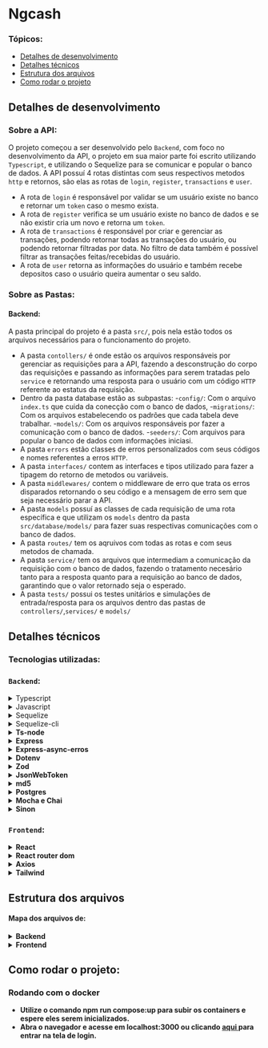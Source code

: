 <h1> Ngcash </h1>

### Tópicos:
 <ul>
    <li> <a href="#dev_details"> Detalhes de desenvolvimento </a> </li>
    <li> <a href="#tech_details"> Detalhes técnicos </a> </li>
    <li> <a href="#file_struct"> Estrutura dos arquivos </a> </li>
    <li> <a href="#run_project"> Como rodar o projeto </a> </li>
 </ul>

<h2 id="dev_details"> Detalhes de desenvolvimento </h2>

### Sobre a API:

O projeto começou a ser desenvolvido pelo ```Backend```, com foco no desenvolvimento da API, o projeto em sua maior parte foi escrito utilizando ```Typescript```, e utilizando o Sequelize para se comunicar e popular o banco de dados. A API possuí 4 rotas distintas com seus respectivos metodos ```http``` e retornos, são elas as rotas de ```login```, ```register```, ```transactions``` e ```user```.

- A rota de ```login``` é responsável por validar se um usuário existe no banco e retornar um ```token``` caso o mesmo exista.
- A rota de ```register``` verifica se um usuário existe no banco de dados e se não existir cria um novo e retorna um ```token```.
- A rota de ```transactions``` é responsável por criar e gerenciar as transações, podendo retornar todas as transações do usuário, ou podendo retornar filtradas por data. No filtro de data também é possível filtrar as transações feitas/recebidas do usuário.
- A rota de ```user``` retorna as informações do usuário e também recebe depositos caso o usuário queira aumentar o seu saldo.    

### Sobre as Pastas:

#### Backend:
A pasta principal do projeto é a pasta ```src/```, pois nela estão todos os arquivos necessários para o funcionamento do projeto. 

- A pasta ```contollers/``` é onde estão os arquivos responsáveis por gerenciar as requisições para a API, fazendo a desconstrução do corpo das requisições e passando as informações para serem tratadas pelo ```service``` e retornando uma resposta para o usuário com um código ```HTTP``` referente ao estatus da requisição.
- Dentro da pasta database estão as subpastas: 
    -```config/```: Com o arquivo ```index.ts``` que cuida da conecção com o banco de dados,
    -```migrations/```: Com os arquivos estabelecendo os padrões que cada tabela deve trabalhar.
    -```models/```: Com os arquivos responsáveis por fazer a comunicação com o banco de dados.
    -```seeders/```: Com arquivos para popular o banco de dados com informações iniciasi.
- A pasta ```errors``` estão classes de erros personalizados com seus códigos e nomes referentes a erros ```HTTP```.
- A pasta ```interfaces/``` contem as interfaces e tipos utilizado para fazer a tipagem do retorno de metodos ou variáveis.
- A pasta ```middlewares/``` contem o middleware de erro que trata os erros disparados retornando o seu código e a mensagem de erro sem que seja necessário parar a API.
- A pasta ```models``` possuí as classes de cada requisição de uma rota específica e que utilizam os ```models``` dentro da pasta ```src/database/models/``` para fazer suas respectivas comunicações com o banco de dados.
- A pasta ```routes/``` tem os aqruivos com todas as rotas e com seus metodos de chamada.
- A pasta ```service/``` tem os arquivos que intermediam a comunicação da requisição com o banco de dados, fazendo o tratamento necesário tanto para a resposta quanto para a requisição ao banco de dados, garantindo que o valor retornado seja o esperado.
- A pasta ```tests/``` possui os testes unitários e simulações de entrada/resposta para os arquivos dentro das pastas de ```controllers/```,```services/``` e ```models/``` 

<h2 id="tech_details"> Detalhes técnicos </h2>
 
 ### Tecnologias utilizadas:
 
 ### ```Backend```:
 <details> 
    <summary> Typescript </summary> </br>
    Typescript foi a principal linguagem utilizada para desenvolver a parte de backend do projeto. Praticamente todas as dependências tando de produção quanto de desenvolvimento utilizam a linguagem.
 </details>
 
 <details>
    <summary> Javascript </summary> </br>
     O Javascript foi utilizado apenas para desenvolver as migrations e seeders dentro das pastas <strong>/src/database/migrations</strong> e <strong>/src/database/seeders</strong> Como a dependência de desenvolvimento <strong>sequelize-cli</strong> não suporta estes arquivos em Typescript a utilização da linguagem é necessária.
 </details>
 
 <details>
    <summary> Sequelize </summary> </br>
    Sequelize foi a ORM escolhida para fazer a comunicação com o banco de dados e a criação das tabelas.
 </details>
 
  <details>
    <summary> Sequelize-cli </summary> </br>
    O sequelize-cli é uma dependência de desenvolvimento utilizada para gerar automaticamente as migrations, models, seeders e config necessários para a comunicação e população de dados no banco utilizados pelo <strong>Sequelize</stong>.
 </details>
 
  <details>
    <summary> Ts-node </summary></br>
    É utilizado para rodar os arquivos escritos em Typescript sem a necessidade de transpilar o código para javascript primeiro.
 </details>
 
 <details>
    <summary> Express </summary></br>
    Express é o framework utilizado para criar a API onde gerencia as requisições e com base na roda retorna as respostas esperadas.
 </details>
 
  <details>
    <summary> Express-async-erros </summary> </br>
    Utilizado para capturar qualquer erro disparado na aplicação e enviar diretamente para o middleware de erro.
 </details>
 
 <details>
    <summary> Dotenv </summary></br>
    O Dotenv é usado para gerenciar as variáveis de ambiente definidas no Docker e/ou no arquivo <strong>.env</strong> na pasta do backend.
 </details>
 
 <details>
    <summary> Zod </summary></br>
    Zod é utilizado para validar o corpo das requisições, se elas correspondem ao tipo esperado delas. Exemplo de uso:
    
    import z from 'zod';
        
    const body = {
        username: "someName",
        passowrd :"somePass"
    }
    
    const userSchema = z.object({
      username: z.string().min(3),
      password: z.string().min(8)
    });
    
   const parsed = userSchema.safeParse(body);
   
   if (parsed.success) return "token";
   else throw new Error("usuário invalido!");
 </details>
 
 
 <details>
    <summary> JsonWebToken </summary> </br>
    Utilizado para gerar um token único para cada usuário novo/logado e validar se um token recebido é válido. 
 </details>
 
  <details>
    <summary> md5 </summary> </br>
    Uttilizado para encripitar as senhas do usuário antes de serem enviadas para o banco de dados.
 </details>
 
  <details>
    <summary> Postgres </summary> </br>
    Banco de dados utilizado para gerenciar e guardar as informações dos usuários.
 </details>
 
  <details>
    <summary>Mocha e Chai</summary> </br>
    Utilizados para fazer os testes unitários do projeto, validando se os metodos chamados retornam o esperado.
 </details>
 
  <details>
    <summary> Sinon </summary> </br>
    Utilizado nos testes para fazer uma simulação do retorno dos metodos sem que prejudique ou popule o banco de dados indevidamente.
 </details>
 
 
### ```Frontend```:


 <details>
    <summary> React </summary> </br>
    Biblioteca utilizada para desenvolver a interface de usuário, páginas e componentes da aplicação. 
 </details>
 
  <details>
    <summary> React router dom </summary> </br>
    Utilizado para gerenciar as rotas da aplicação.
 </details>
 
  <details>
    <summary> Axios </summary> </br>
    Utilizado para fazer as requisições para a API.
 </details>
 
  <details>
    <summary>Tailwind</summary> </br>
    Biblioteca utilizada para fazer a estilização da aplicação.
 </details>

<h2 id="file_struct"> Estrutura dos arquivos </h2>

#### Mapa dos arquivos de:
<details> 
<summary> Backend </summary> </br>

    ├── src/
    │   ├── controllers/
    │   │   ├── loginController.ts
    │   │   ├── registerController.ts
    │   │   ├── transactionsController.ts
    │   │   ├── userController.ts
    │   ├── database/
    │   │   ├── config/
    │   │   │   ├── config.ts
    │   │   ├── migrations/
    │   |   |   ├── 20221115162146-Accounts.js
    │   |   |   ├── 20221115194817-Users.js
    │   |   |   ├──20221115194831-Transactions.js
    │   |   ├── models/
    │   |   |   ├── Accounts.ts
    │   |   |   ├── index.ts
    │   |   |   ├── Transactions.ts
    │   |   |   ├── Users.ts
    │   |   ├── seeders/
    │   |   |   ├── 20221115175154-Accounts.js
    │   |   |   ├── 20221115195605-Users.js
    │   |   |   ├── 20221115195620-Transactions.js
    │   ├── errors/
    │   |   ├── BadRequest.ts
    │   |   ├── ConflicError.ts
    │   |   ├── NotFound.ts
    │   ├── interfaces/
    │   |   ├── models/
    │   |   |   ├── IRegister.ts
    │   |   ├── types/
    │   |   |   ├── CashType.ts
    │   |   ├── ITransactions.ts
    │   |   ├── IUsers.ts
    │   |   ├── IUserInfo.ts
    │   ├── middlewares/
    │   |   ├── errorMiddlerware.ts
    │   ├── models/
    │   |   ├── loginModel.ts
    │   |   ├── registerModel.ts
    │   |   ├── transactionsModel.ts
    │   |   ├── userModel.ts
    │   ├── routes/
    │   │   ├── loginRoute.ts
    │   │   ├── registerRoute.ts
    │   │   ├── transactionsRoute.ts
    │   │   ├── userRoute.ts
    │   ├── services/
    │   │   ├── loginServce.ts
    │   │   ├── registerService.ts
    │   │   ├── transactionsService.ts
    │   │   ├── userService.ts
    │   ├── tests/
    │   │   ├── mocks/
    │   │   │   ├── transactionsMocks;.ts
    │   │   │   ├── userMocks.ts
    │   │   ├── unit/
    │   │   │   ├── controllers/
    │   │   │   │   ├── loginController.test.ts
    │   │   │   │   ├── loginController.test.ts
    │   │   │   │   ├── transactionsController.test.ts
    │   │   │   │   ├── userController.test.ts
    │   │   │   ├── models/
    │   │   │   │   ├── loginModel.ts
    │   │   │   │   ├── registerModel.ts
    │   │   │   │   ├── transactionsModel.ts
    │   │   │   │   ├── userModel.ts
    │   │   │   ├── service/
    │   │   │   │   ├── loginService.ts
    │   │   │   │   ├── registerService.ts
    │   │   │   │   ├── transactionsService.ts
    │   │   │   │   ├── userService.ts
    ├── .dockerignore
    ├── .gitignore
    ├── .sequelizerc
    ├── Dockerfile
    ├── package-lock.json
    ├── package.json
    ├── tsconfig.json

</details>

<details>
    <summary> Frontend </summary>
       
    ├── src/
    │   ├── api/
    │   │   ├── backendApi.js
    │   ├── components/
    │   │   ├── DoTransaction.js
    │   │   ├── GenericHeader.js
    │   │   ├── Header.js
    │   ├── context/
    │   │   ├── context.js
    │   │   ├── Provider.js
    │   ├── pages/
    │   │   ├── Deposit.js
    │   │   ├── Home.js
    │   │   ├── Login.js
    │   │   ├── NotFound.js
    │   │   ├── Register.js
    │   │   ├── Transactions.js
    │   ├── app.js
    │   ├── App.test.js
    │   ├── index.css
    │   ├── index.js
    │   ├── logo.svg
    │   ├── reportWebVitals.js
    │   ├── setupTests.js
    ├── .dockerignore
    ├── .gitignore
    ├── Dockerfile
    ├── package-lock.json
    ├── package.json
    ├── postcss.config
    ├── tailwind.config.js    
    
</details>


<h2 id="run_project"> Como rodar o projeto: </h2>

### Rodando com o docker

  <ul>
    <li> Utilize o comando npm run compose:up para subir os containers e espere eles serem inicializados. </li>
    <li> Abra o navegador e acesse em <strong>localhost:3000</strong> ou clicando <a target="_blank" href="http://localhost:3000"> aqui </a>  para entrar na tela de login.</li>
  </ul>
